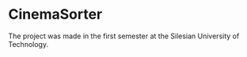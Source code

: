 # CinemaSorter
 The project was made in the first semester at the Silesian University of Technology.

